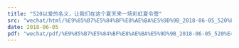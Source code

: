 ```yaml
---
title: "520以爱的名义，让我们在这个夏天来一场彩虹夏令营"
src: "wechat/html/%E9%85%B7%E5%84%BF%E8%AE%BA%E5%9D%9B_2018-06-05_520%E4%BB%A5%E7%88%B1%E7%9A%84%E5%90%8D%E4%B9%89%EF%BC%8C%E8%AE%A9%E6%88%91%E4%BB%AC%E5%9C%A8%E8%BF%99%E4%B8%AA%E5%A4%8F%E5%A4%A9%E6%9D%A5%E4%B8%80%E5%9C%BA%E5%BD%A9%E8%99%B9%E5%A4%8F%E4%BB%A4%E8%90%A5.html"
date: 2018-06-05
pdf: "wechat/pdf/%E9%85%B7%E5%84%BF%E8%AE%BA%E5%9D%9B_2018-06-05_520%E4%BB%A5%E7%88%B1%E7%9A%84%E5%90%8D%E4%B9%89%EF%BC%8C%E8%AE%A9%E6%88%91%E4%BB%AC%E5%9C%A8%E8%BF%99%E4%B8%AA%E5%A4%8F%E5%A4%A9%E6%9D%A5%E4%B8%80%E5%9C%BA%E5%BD%A9%E8%99%B9%E5%A4%8F%E4%BB%A4%E8%90%A5.pdf"
---
```

